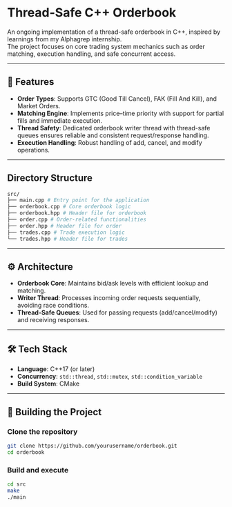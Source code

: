 # Thread-Safe C++ Orderbook

An ongoing implementation of a thread-safe orderbook in C++, inspired by learnings from my Alphagrep internship.  
The project focuses on core trading system mechanics such as order matching, execution handling, and safe concurrent access.

---

## 🚀 Features
- **Order Types**: Supports GTC (Good Till Cancel), FAK (Fill And Kill), and Market Orders.
- **Matching Engine**: Implements price–time priority with support for partial fills and immediate execution.
- **Thread Safety**: Dedicated orderbook writer thread with thread-safe queues ensures reliable and consistent request/response handling.
- **Execution Handling**: Robust handling of add, cancel, and modify operations.

---
## Directory Structure
```bash
src/
├── main.cpp # Entry point for the application
├── orderbook.cpp # Core orderbook logic
├── orderbook.hpp # Header file for orderbook
├── order.cpp # Order-related functionalities
├── order.hpp # Header file for order
├── trades.cpp # Trade execution logic
└── trades.hpp # Header file for trades
```

---
## ⚙️ Architecture
- **Orderbook Core**: Maintains bid/ask levels with efficient lookup and matching.
- **Writer Thread**: Processes incoming order requests sequentially, avoiding race conditions.
- **Thread-Safe Queues**: Used for passing requests (add/cancel/modify) and receiving responses.

---

## 🛠️ Tech Stack
- **Language**: C++17 (or later)
- **Concurrency**: `std::thread`, `std::mutex`, `std::condition_variable`
- **Build System**: CMake

---

## 🔧 Building the Project


### Clone the repository
```bash
git clone https://github.com/yourusername/orderbook.git
cd orderbook
```

### Build and execute
```bash
cd src
make
./main
```
